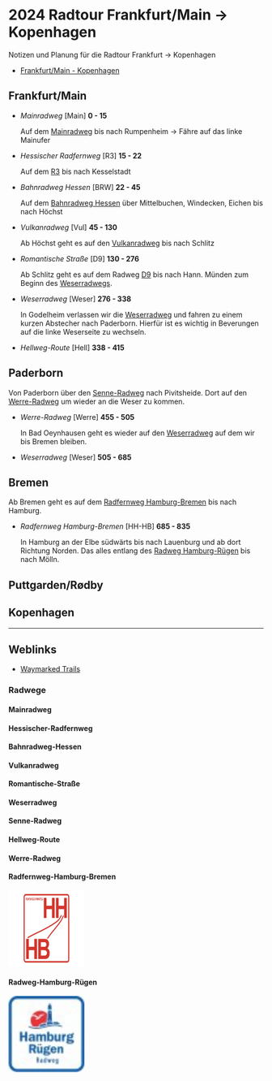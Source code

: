 [modeline]: # ( vim: set fenc=utf-8 filetype=markdown ts=3 sts=3 sw=3 expandtab: )
# 2024 Radtour Frankfurt/Main -> Kopenhagen

Notizen und Planung für die Radtour Frankfurt -> Kopenhagen

- [Frankfurt/Main - Kopenhagen](https://bkrtr.de/2cOzM)

## Frankfurt/Main

- *Mainradweg* [Main] __0 - 15__

   Auf dem [Mainradweg](#Mainradweg) bis nach Rumpenheim -> Fähre auf das linke Mainufer

- *Hessischer Radfernweg* [R3] __15 - 22__
   
   Auf dem [R3](#Hessischer-Radfernweg) bis nach Kesselstadt

- *Bahnradweg Hessen* [BRW] __22 - 45__
   
   Auf dem [Bahnradweg Hessen](#Bahnradweg-Hessen) über Mittelbuchen, Windecken, Eichen bis nach Höchst

- *Vulkanradweg* [Vul] __45 - 130__
   
   Ab Höchst geht es auf den [Vulkanradweg](#Vulkanradweg) bis nach Schlitz

- *Romantische Straße* [D9] __130 - 276__
   
   Ab Schlitz geht es auf dem Radweg [D9](#Romantische-Straße) bis nach Hann. Münden zum Beginn des [Weserradwegs](#Weserradweg).

- *Weserradweg* [Weser] __276 - 338__
   
   In Godelheim verlassen wir die [Weserradweg](#Weserradweg) und fahren zu einem kurzen Abstecher nach Paderborn.
   Hierfür ist es wichtig in Beverungen auf die linke Weserseite zu wechseln.

- *Hellweg-Route* [Hell] __338 - 415__

## Paderborn
   
   Von Paderborn über den [Senne-Radweg](#Senne-Radweg) nach Pivitsheide. Dort auf den [Werre-Radweg](#Werre-Radweg) um wieder an die Weser zu kommen. 

- *Werre-Radweg* [Werre] __455 - 505__

   In Bad Oeynhausen geht es wieder auf den [Weserradweg](#Weserradweg) auf dem wir bis Bremen bleiben.

- *Weserradweg* [Weser] __505 - 685__ 

## Bremen

   Ab Bremen geht es auf dem [Radfernweg Hamburg-Bremen](#Radfernweg-Hamburg-Bremen) bis nach Hamburg.

- *Radfernweg Hamburg-Bremen* [HH-HB] __685 - 835__ 

   In Hamburg an der Elbe südwärts bis nach Lauenburg und ab dort Richtung Norden. Das alles entlang des 
   [Radweg Hamburg-Rügen](#Radweg-Hamburg-Rügen) bis nach Mölln.

## Puttgarden/Rødby

## Kopenhagen

---

## Weblinks

- [Waymarked Trails](https://cycling.waymarkedtrails.org/#)

### Radwege

#### Mainradweg

#### Hessischer-Radfernweg

#### Bahnradweg-Hessen

#### Vulkanradweg

#### Romantische-Straße

#### Weserradweg

#### Senne-Radweg

#### Hellweg-Route

#### Werre-Radweg

#### Radfernweg-Hamburg-Bremen

   <a href="https://www.nordwaerts.de/aktiv-entspannt/radfahren/radfernweg-hamburg-bremen/">

   <img src="assets/images/radfernweg-hamburg-bremen.png" alt="Radfernweg Hamburg-Bremen" width="150" height="150">

   </a>

#### Radweg-Hamburg-Rügen

   <a href="https://www.auf-nach-mv.de/radwandern/fernradwege/a-radweg-hamburg-ruegen">

   <img src="assets/images/radweg-hamburg-ruegen.png" alt="Radweg Hamburg-Rügen" width="150" height="150">

   </a>

